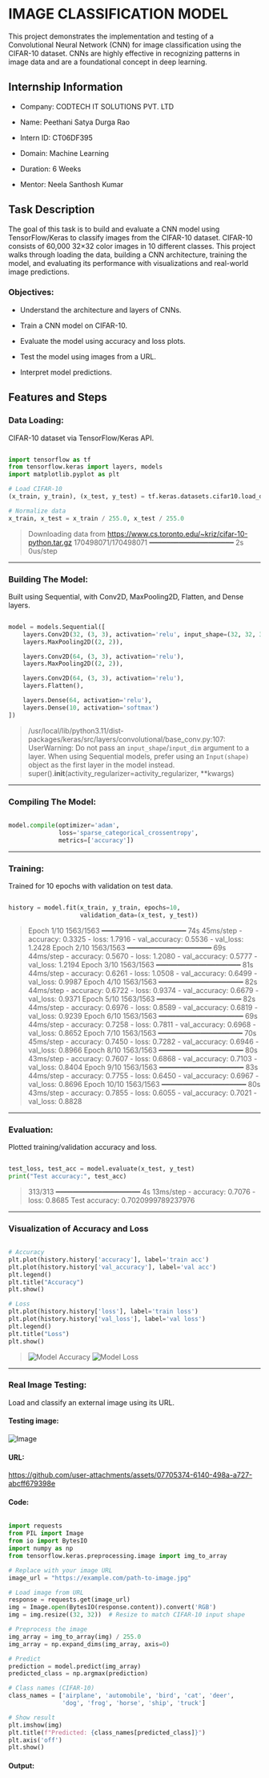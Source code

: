 # IMAGE CLASSIFICATION MODEL

This project demonstrates the implementation and testing of a Convolutional Neural Network (CNN) for image classification using the CIFAR-10 dataset. CNNs are highly effective in recognizing patterns in image data and are a foundational concept in deep learning.


## Internship Information

- Company: CODTECH IT SOLUTIONS PVT. LTD

- Name: Peethani Satya Durga Rao

- Intern ID: CT06DF395

- Domain: Machine Learning

- Duration: 6 Weeks

- Mentor: Neela Santhosh Kumar


## Task Description

The goal of this task is to build and evaluate a CNN model using TensorFlow/Keras to classify images from the CIFAR-10 dataset. CIFAR-10 consists of 60,000 32×32 color images in 10 different classes. This project walks through loading the data, building a CNN architecture, training the model, and evaluating its performance with visualizations and real-world image predictions.

### Objectives:

- Understand the architecture and layers of CNNs.

- Train a CNN model on CIFAR-10.

- Evaluate the model using accuracy and loss plots.

- Test the model using images from a URL.

- Interpret model predictions.


## Features and Steps

### Data Loading:

CIFAR-10 dataset via TensorFlow/Keras API.

```python

import tensorflow as tf
from tensorflow.keras import layers, models
import matplotlib.pyplot as plt

# Load CIFAR-10
(x_train, y_train), (x_test, y_test) = tf.keras.datasets.cifar10.load_data()

# Normalize data
x_train, x_test = x_train / 255.0, x_test / 255.0

```

> Downloading data from https://www.cs.toronto.edu/~kriz/cifar-10-python.tar.gz
> 170498071/170498071 ━━━━━━━━━━━━━━━━━━━━ 2s 0us/step

---

### Building The Model: 

Built using Sequential, with Conv2D, MaxPooling2D, Flatten, and Dense layers.

```python

model = models.Sequential([
    layers.Conv2D(32, (3, 3), activation='relu', input_shape=(32, 32, 3)),
    layers.MaxPooling2D((2, 2)),

    layers.Conv2D(64, (3, 3), activation='relu'),
    layers.MaxPooling2D((2, 2)),

    layers.Conv2D(64, (3, 3), activation='relu'),
    layers.Flatten(),

    layers.Dense(64, activation='relu'),
    layers.Dense(10, activation='softmax')
])

```

> /usr/local/lib/python3.11/dist-packages/keras/src/layers/convolutional/base_conv.py:107: UserWarning: Do not pass an `input_shape`/`input_dim` argument to a layer. When using Sequential models, prefer using an `Input(shape)` object as the first layer in the model instead.
  super().__init__(activity_regularizer=activity_regularizer, **kwargs)

---

### Compiling The Model:

```python

model.compile(optimizer='adam',
              loss='sparse_categorical_crossentropy',
              metrics=['accuracy'])
```

---

### Training: 

Trained for 10 epochs with validation on test data.

```python

history = model.fit(x_train, y_train, epochs=10, 
                    validation_data=(x_test, y_test))

```

> Epoch 1/10
> 1563/1563 ━━━━━━━━━━━━━━━━━━━━ 74s 45ms/step - accuracy: 0.3325 - loss: 1.7916 - val_accuracy: 0.5536 - val_loss: 1.2428
Epoch 2/10
1563/1563 ━━━━━━━━━━━━━━━━━━━━ 69s 44ms/step - accuracy: 0.5670 - loss: 1.2080 - val_accuracy: 0.5777 - val_loss: 1.2194
Epoch 3/10
1563/1563 ━━━━━━━━━━━━━━━━━━━━ 81s 44ms/step - accuracy: 0.6261 - loss: 1.0508 - val_accuracy: 0.6499 - val_loss: 0.9987
Epoch 4/10
1563/1563 ━━━━━━━━━━━━━━━━━━━━ 82s 44ms/step - accuracy: 0.6722 - loss: 0.9374 - val_accuracy: 0.6679 - val_loss: 0.9371
Epoch 5/10
1563/1563 ━━━━━━━━━━━━━━━━━━━━ 82s 44ms/step - accuracy: 0.6976 - loss: 0.8589 - val_accuracy: 0.6819 - val_loss: 0.9239
Epoch 6/10
1563/1563 ━━━━━━━━━━━━━━━━━━━━ 69s 44ms/step - accuracy: 0.7258 - loss: 0.7811 - val_accuracy: 0.6968 - val_loss: 0.8652
Epoch 7/10
1563/1563 ━━━━━━━━━━━━━━━━━━━━ 70s 45ms/step - accuracy: 0.7450 - loss: 0.7282 - val_accuracy: 0.6946 - val_loss: 0.8966
Epoch 8/10
1563/1563 ━━━━━━━━━━━━━━━━━━━━ 80s 43ms/step - accuracy: 0.7607 - loss: 0.6868 - val_accuracy: 0.7103 - val_loss: 0.8404
Epoch 9/10
1563/1563 ━━━━━━━━━━━━━━━━━━━━ 83s 44ms/step - accuracy: 0.7755 - loss: 0.6450 - val_accuracy: 0.6967 - val_loss: 0.8696
Epoch 10/10
> 1563/1563 ━━━━━━━━━━━━━━━━━━━━ 80s 43ms/step - accuracy: 0.7855 - loss: 0.6055 - val_accuracy: 0.7021 - val_loss: 0.8828

---

### Evaluation: 

Plotted training/validation accuracy and loss.

```python

test_loss, test_acc = model.evaluate(x_test, y_test)
print("Test accuracy:", test_acc)

```
> 313/313 ━━━━━━━━━━━━━━━━━━━━ 4s 13ms/step - accuracy: 0.7076 - loss: 0.8685
Test accuracy: 0.7020999789237976

---

### Visualization of Accuracy and Loss

```python

# Accuracy
plt.plot(history.history['accuracy'], label='train acc')
plt.plot(history.history['val_accuracy'], label='val acc')
plt.legend()
plt.title("Accuracy")
plt.show()

# Loss
plt.plot(history.history['loss'], label='train loss')
plt.plot(history.history['val_loss'], label='val loss')
plt.legend()
plt.title("Loss")
plt.show()

```
> ![Model Accuracy](https://github.com/user-attachments/assets/b05635e2-42ab-4c8e-be3b-06ad1b486ed2)
  ![Model Loss](https://github.com/user-attachments/assets/94c60252-cca9-4da0-9702-7d264d42e129)

---

### Real Image Testing: 

Load and classify an external image using its URL.

#### Testing image: 

![Image](https://github.com/user-attachments/assets/07705374-6140-498a-a727-abcff679398e)

#### URL: 

https://github.com/user-attachments/assets/07705374-6140-498a-a727-abcff679398e

#### Code:

```python

import requests
from PIL import Image
from io import BytesIO
import numpy as np
from tensorflow.keras.preprocessing.image import img_to_array

# Replace with your image URL
image_url = "https://example.com/path-to-image.jpg"

# Load image from URL
response = requests.get(image_url)
img = Image.open(BytesIO(response.content)).convert('RGB')
img = img.resize((32, 32))  # Resize to match CIFAR-10 input shape

# Preprocess the image
img_array = img_to_array(img) / 255.0
img_array = np.expand_dims(img_array, axis=0)

# Predict
prediction = model.predict(img_array)
predicted_class = np.argmax(prediction)

# Class names (CIFAR-10)
class_names = ['airplane', 'automobile', 'bird', 'cat', 'deer', 
               'dog', 'frog', 'horse', 'ship', 'truck']

# Show result
plt.imshow(img)
plt.title(f"Predicted: {class_names[predicted_class]}")
plt.axis('off')
plt.show()

```
#### Output:

> 
